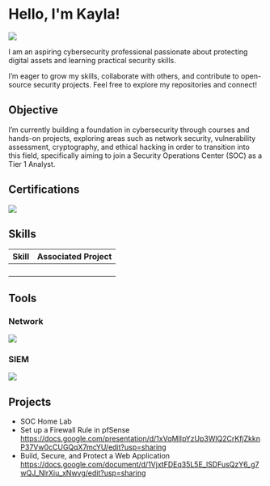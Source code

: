 # Hello, I'm Kayla!
<a href="https://linkedin.com"><img src="https://img.shields.io/badge/-LinkedIn-0072b1?&style=for-the-badge&logo=linkedin&logoColor=white" /></a>


I am an aspiring cybersecurity professional passionate about protecting digital assets and learning practical security skills.

I’m eager to grow my skills, collaborate with others, and contribute to open-source security projects. Feel free to explore my repositories and connect!

## Objective

I’m currently building a foundation in cybersecurity through courses and hands-on projects, exploring areas such as network security, vulnerability assessment, cryptography, and ethical hacking in order to transition into this field, specifically aiming to join a Security Operations Center (SOC) as a Tier 1 Analyst.

## Certifications
<div>
<img src="https://img.shields.io/badge/-Security%2B-FF0000?&style=for-the-badge&logo=CompTIA&logoColor=white" />
</div>
    
## Skills

| Skill                                         | Associated Project         |
|-----------------------------------------------|----------------------------|
|                                               |                    |
|                                               |                    |
|                                               |                    |
|                                               |                    |

## Tools

### Network
<div>
    <img src="https://img.shields.io/badge/-Wireshark-1679A7?&style=for-the-badge&logo=Wireshark&logoColor=white" />
</div>

### SIEM
<div>
    <img src="https://img.shields.io/badge/-Splunk-000000?&style=for-the-badge&logo=Splunk&logoColor=white" />
</div>

## Projects
- SOC Home Lab 
- Set up a Firewall Rule in pfSense https://docs.google.com/presentation/d/1xVqMIIpYzUp3WlQ2CrKfjZkknP37Vw0cCUGQqX7mcYU/edit?usp=sharing
- Build, Secure, and Protect a Web Application https://docs.google.com/document/d/1VjxtFDEq35L5E_lSDFusQzY6_g7wQJ_NlrXiu_xNwvg/edit?usp=sharing
